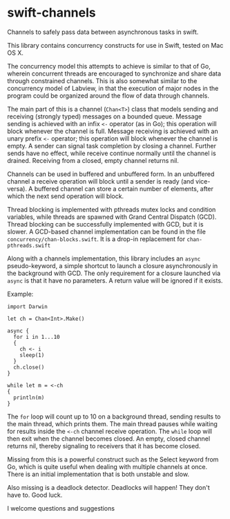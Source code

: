 swift-channels
==============

Channels to safely pass data between asynchronous tasks in swift.

This library contains concurrency constructs for use in Swift, tested on
Mac OS X.

The concurrency model this attempts to achieve is similar to that of
Go, wherein concurrent threads are encouraged to synchronize and share
data through constrained channels. This is also somewhat similar to
the concurrency model of Labview, in that the execution of major nodes
in the program could be organized around the flow of data through
channels.

The main part of this is a channel (`Chan<T>`) class that models
sending and receiving (strongly typed) messages on a bounded
queue. Message sending is achieved with an infix `<-` operator (as in
Go); this operation will block whenever the channel is full. Message
receiving is achieved with an unary prefix `<-` operator; this
operation will block whenever the channel is empty. A sender can
signal task completion by closing a channel. Further sends have no
effect, while receive continue normally until the channel is
drained. Receiving from a closed, empty channel returns nil.

Channels can be used in buffered and unbuffered form. In an unbuffered
channel a receive operation will block until a sender is ready (and
vice-versa). A buffered channel can store a certain number of
elements, after which the next send operation will block.

Thread blocking is implemented with pthreads mutex locks and condition
variables, while threads are spawned with Grand Central Dispatch
(GCD). Thread blocking can be successfully implemented with GCD, but
it is slower. A GCD-based channel implementation can be found in the
file `concurrency/chan-blocks.swift`. It is a drop-in replacement for
`chan-pthreads.swift`

Along with a channels implementation, this library includes an `async`
pseudo-keyword, a simple shortcut to launch a closure asynchronously
in the background with GCD. The only requirement for a closure
launched via `async` is that it have no parameters. A return value
will be ignored if it exists.

Example:
```
import Darwin

let ch = Chan<Int>.Make()

async {
  for i in 1...10
  {
    ch <- i
    sleep(1)
  }
  ch.close()
}

while let m = <-ch
{
  println(m)
}
```

The `for` loop will count up to 10 on a background thread, sending
results to the main thread, which prints them. The main thread pauses
while waiting for results inside the `<-ch` channel receive
operation. The `while` loop will then exit when the channel becomes
closed. An empty, closed channel returns nil, thereby signaling to
receivers that it has become closed.

Missing from this is a powerful construct such as the Select keyword
from Go, which is quite useful when dealing with multiple channels at
once. There is an initial implementation that is both unstable and
slow.

Also missing is a deadlock detector. Deadlocks will happen! They
don't have to. Good luck.

I welcome questions and suggestions
